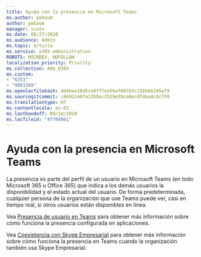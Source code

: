 ```yaml
---
title: Ayuda con la presencia en Microsoft Teams
ms.author: pebaum
author: pebaum
manager: scotv
ms.date: 08/27/2020
ms.audience: Admin
ms.topic: article
ms.service: o365-administration
ROBOTS: NOINDEX, NOFOLLOW
localization_priority: Priority
ms.collection: Adm_O365
ms.custom:
- "6253"
- "9003349"
ms.openlocfilehash: 4d4bee18d5ce8ff7ee56af00783c128566295a79
ms.sourcegitcommit: c6692ce0fa1358ec3529e59ca0ecdfdea4cdc759
ms.translationtype: HT
ms.contentlocale: es-ES
ms.lasthandoff: 09/14/2020
ms.locfileid: "47704961"
---
```

# <a name="help-with-presence-in-microsoft-teams"></a>Ayuda con la presencia en Microsoft Teams

La presencia es parte del perfil de un usuario en Microsoft Teams (en todo Microsoft 365 u Office 365) que indica a los demás usuarios la disponibilidad y el estado actual del usuario. De forma predeterminada, cualquier persona de la organización que use Teams puede ver, casi en tiempo real, si otros usuarios están disponibles en línea.

Vea [Presencia de usuario en Teams](https://docs.microsoft.com/microsoftteams/presence-admins) para obtener más información sobre cómo funciona la presencia configurada en aplicaciones.

Vea [Coexistencia con Skype Empresarial](https://docs.microsoft.com/microsoftteams/coexistence-chat-calls-presence#presence) para obtener más información sobre cómo funciona la presencia en Teams cuando la organización también usa Skype Empresarial.
